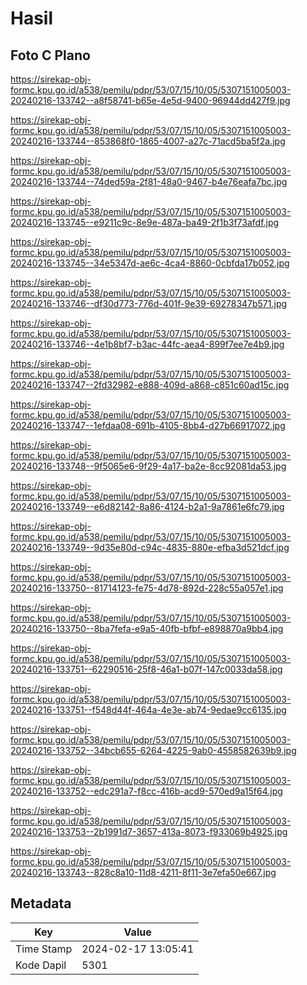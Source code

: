 # Hasil

## Foto C Plano

https://sirekap-obj-formc.kpu.go.id/a538/pemilu/pdpr/53/07/15/10/05/5307151005003-20240216-133742--a8f58741-b65e-4e5d-9400-96944dd427f9.jpg

https://sirekap-obj-formc.kpu.go.id/a538/pemilu/pdpr/53/07/15/10/05/5307151005003-20240216-133744--853868f0-1865-4007-a27c-71acd5ba5f2a.jpg

https://sirekap-obj-formc.kpu.go.id/a538/pemilu/pdpr/53/07/15/10/05/5307151005003-20240216-133744--74ded59a-2f81-48a0-9467-b4e76eafa7bc.jpg

https://sirekap-obj-formc.kpu.go.id/a538/pemilu/pdpr/53/07/15/10/05/5307151005003-20240216-133745--e9211c9c-8e9e-487a-ba49-2f1b3f73afdf.jpg

https://sirekap-obj-formc.kpu.go.id/a538/pemilu/pdpr/53/07/15/10/05/5307151005003-20240216-133745--34e5347d-ae6c-4ca4-8860-0cbfda17b052.jpg

https://sirekap-obj-formc.kpu.go.id/a538/pemilu/pdpr/53/07/15/10/05/5307151005003-20240216-133746--df30d773-776d-401f-9e39-69278347b571.jpg

https://sirekap-obj-formc.kpu.go.id/a538/pemilu/pdpr/53/07/15/10/05/5307151005003-20240216-133746--4e1b8bf7-b3ac-44fc-aea4-899f7ee7e4b9.jpg

https://sirekap-obj-formc.kpu.go.id/a538/pemilu/pdpr/53/07/15/10/05/5307151005003-20240216-133747--2fd32982-e888-409d-a868-c851c60ad15c.jpg

https://sirekap-obj-formc.kpu.go.id/a538/pemilu/pdpr/53/07/15/10/05/5307151005003-20240216-133747--1efdaa08-691b-4105-8bb4-d27b66917072.jpg

https://sirekap-obj-formc.kpu.go.id/a538/pemilu/pdpr/53/07/15/10/05/5307151005003-20240216-133748--9f5065e6-9f29-4a17-ba2e-8cc92081da53.jpg

https://sirekap-obj-formc.kpu.go.id/a538/pemilu/pdpr/53/07/15/10/05/5307151005003-20240216-133749--e6d82142-8a86-4124-b2a1-9a7861e6fc79.jpg

https://sirekap-obj-formc.kpu.go.id/a538/pemilu/pdpr/53/07/15/10/05/5307151005003-20240216-133749--9d35e80d-c94c-4835-880e-efba3d521dcf.jpg

https://sirekap-obj-formc.kpu.go.id/a538/pemilu/pdpr/53/07/15/10/05/5307151005003-20240216-133750--81714123-fe75-4d78-892d-228c55a057e1.jpg

https://sirekap-obj-formc.kpu.go.id/a538/pemilu/pdpr/53/07/15/10/05/5307151005003-20240216-133750--8ba7fefa-e9a5-40fb-bfbf-e898870a9bb4.jpg

https://sirekap-obj-formc.kpu.go.id/a538/pemilu/pdpr/53/07/15/10/05/5307151005003-20240216-133751--62290516-25f8-46a1-b07f-147c0033da58.jpg

https://sirekap-obj-formc.kpu.go.id/a538/pemilu/pdpr/53/07/15/10/05/5307151005003-20240216-133751--f548d44f-464a-4e3e-ab74-9edae9cc6135.jpg

https://sirekap-obj-formc.kpu.go.id/a538/pemilu/pdpr/53/07/15/10/05/5307151005003-20240216-133752--34bcb655-6264-4225-9ab0-4558582639b9.jpg

https://sirekap-obj-formc.kpu.go.id/a538/pemilu/pdpr/53/07/15/10/05/5307151005003-20240216-133752--edc291a7-f8cc-416b-acd9-570ed9a15f64.jpg

https://sirekap-obj-formc.kpu.go.id/a538/pemilu/pdpr/53/07/15/10/05/5307151005003-20240216-133753--2b1991d7-3657-413a-8073-f933069b4925.jpg

https://sirekap-obj-formc.kpu.go.id/a538/pemilu/pdpr/53/07/15/10/05/5307151005003-20240216-133743--828c8a10-11d8-4211-8f11-3e7efa50e667.jpg


## Metadata

| Key        | Value               |
| ---------- | ------------------- |
| Time Stamp | 2024-02-17 13:05:41 |
| Kode Dapil | 5301                |



